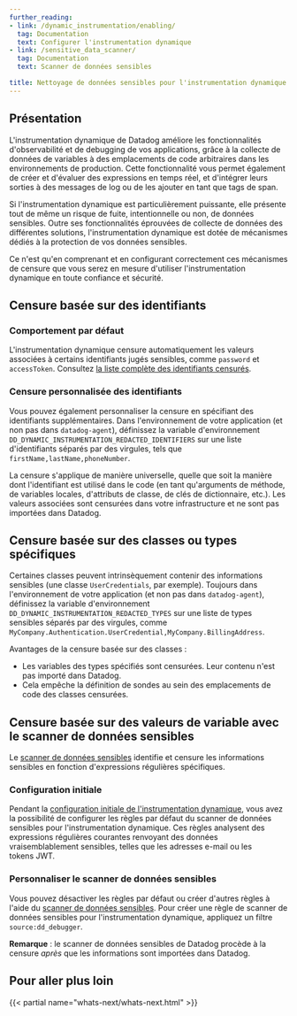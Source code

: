 ```yaml
---
further_reading:
- link: /dynamic_instrumentation/enabling/
  tag: Documentation
  text: Configurer l'instrumentation dynamique
- link: /sensitive_data_scanner/
  tag: Documentation
  text: Scanner de données sensibles

title: Nettoyage de données sensibles pour l'instrumentation dynamique
---
```


## Présentation

L'instrumentation dynamique de Datadog améliore les fonctionnalités d'observabilité et de debugging de vos applications, grâce à la collecte de données de variables à des emplacements de code arbitraires dans les environnements de production. Cette fonctionnalité vous permet également de créer et d'évaluer des expressions en temps réel, et d'intégrer leurs sorties à des messages de log ou de les ajouter en tant que tags de span.

Si l'instrumentation dynamique est particulièrement puissante, elle présente tout de même un risque de fuite, intentionnelle ou non, de données sensibles. Outre ses fonctionnalités éprouvées de collecte de données des différentes solutions, l'instrumentation dynamique est dotée de mécanismes dédiés à la protection de vos données sensibles.

Ce n'est qu'en comprenant et en configurant correctement ces mécanismes de censure que vous serez en mesure d'utiliser l'instrumentation dynamique en toute confiance et sécurité.

## Censure basée sur des identifiants

### Comportement par défaut

L'instrumentation dynamique censure automatiquement les valeurs associées à certains identifiants jugés sensibles, comme `password` et `accessToken`. Consultez [la liste complète des identifiants censurés][1].

### Censure personnalisée des identifiants

Vous pouvez également personnaliser la censure en spécifiant des identifiants supplémentaires. Dans l'environnement de votre application (et non pas dans `datadog-agent`), définissez la variable d'environnement `DD_DYNAMIC_INSTRUMENTATION_REDACTED_IDENTIFIERS` sur une liste d'identifiants séparés par des virgules, tels que `firstName,lastName,phoneNumber`.

La censure s'applique de manière universelle, quelle que soit la manière dont l'identifiant est utilisé dans le code (en tant qu'arguments de méthode, de variables locales, d'attributs de classe, de clés de dictionnaire, etc.). Les valeurs associées sont censurées dans votre infrastructure et ne sont pas importées dans Datadog.

## Censure basée sur des classes ou types spécifiques

Certaines classes peuvent intrinsèquement contenir des informations sensibles (une classe `UserCredentials`, par exemple). Toujours dans l'environnement de votre application (et non pas dans `datadog-agent`), définissez la variable d'environnement `DD_DYNAMIC_INSTRUMENTATION_REDACTED_TYPES` sur une liste de types sensibles séparés par des virgules, comme `MyCompany.Authentication.UserCredential,MyCompany.BillingAddress`.

Avantages de la censure basée sur des classes :

- Les variables des types spécifiés sont censurées. Leur contenu n'est pas importé dans Datadog.
- Cela empêche la définition de sondes au sein des emplacements de code des classes censurées.

## Censure basée sur des valeurs de variable avec le scanner de données sensibles

Le [scanner de données sensibles][3] identifie et censure les informations sensibles en fonction d'expressions régulières spécifiques.

### Configuration initiale

Pendant la [configuration initiale de l'instrumentation dynamique][2], vous avez la possibilité de configurer les règles par défaut du scanner de données sensibles pour l'instrumentation dynamique. Ces règles analysent des expressions régulières courantes renvoyant des données vraisemblablement sensibles, telles que les adresses e-mail ou les tokens JWT.

### Personnaliser le scanner de données sensibles

Vous pouvez désactiver les règles par défaut ou créer d'autres règles à l'aide du [scanner de données sensibles][4]. Pour créer une règle de scanner de données sensibles pour l'instrumentation dynamique, appliquez un filtre `source:dd_debugger`.

**Remarque** : le scanner de données sensibles de Datadog procède à la censure _après_ que les informations sont importées dans Datadog.

## Pour aller plus loin

{{< partial name="whats-next/whats-next.html" >}}

[1]: https://github.com/DataDog/dd-trace-java/blob/master/dd-java-agent/agent-debugger/debugger-bootstrap/src/main/java/datadog/trace/bootstrap/debugger/util/Redaction.java
[2]: https://app.datadoghq.com/dynamic-instrumentation/setup
[3]: /fr/sensitive_data_scanner/
[4]: https://app.datadoghq.com/organization-settings/sensitive-data-scanner
